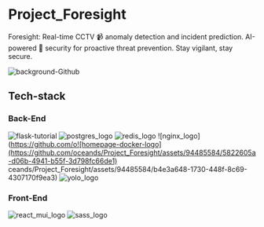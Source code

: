 # Project_Foresight
Foresight: Real-time CCTV 📹 anomaly detection and incident prediction. AI-powered 🧠  security for proactive threat prevention. Stay vigilant, stay secure. 

![background-Github](https://github.com/oceands/Project_Foresight/assets/94485584/1043b57c-cf37-44ab-ae1f-5b203c46171d)

## Tech-stack

### Back-End
![flask-tutorial](https://github.com/oceands/Project_Foresight/assets/94485584/b92ab033-72a3-48f7-bc4a-948ea8163f77)
![postgres_logo](https://github.com/oceands/Project_Foresight/assets/94485584/e3795eaf-72d5-4cd1-9f77-2d5e0fbaa206)
![redis_logo](https://github.com/oceands/Project_Foresight/assets/94485584/a5d2f783-59a4-4e75-b963-bcdef195f635)
![nginx_logo](https://github.com/o![homepage-docker-logo](https://github.com/oceands/Project_Foresight/assets/94485584/5822605a-d06b-4941-b55f-3d798fc66de1)
ceands/Project_Foresight/assets/94485584/b4e3a648-1730-448f-8c69-4307170f9ea3)
![yolo_logo](https://github.com/oceands/Project_Foresight/assets/94485584/b2c752da-baf6-4a0f-9a81-ee5e676d4d8a)


### Front-End
![react_mui_logo](https://github.com/oceands/Project_Foresight/assets/94485584/c94e5610-29db-4551-b4cc-9c600ca4778d)
![sass_logo](https://github.com/oceands/Project_Foresight/assets/94485584/cbc357ff-ec2e-41e9-8c58-451228fb3386)





